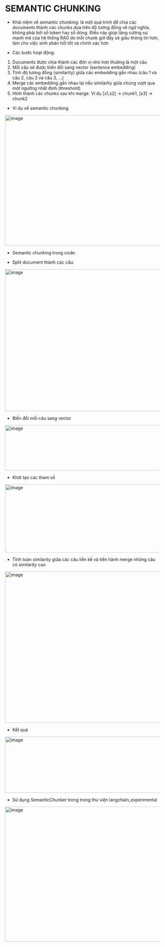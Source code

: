 # SEMANTIC CHUNKING

-	Khái niệm về semantic chunking:
là một quá trình để chia các documents thành các chunks dựa trên độ tương đồng về ngữ nghĩa, không phải bởi số token hay số dòng. Điều này giúp tăng cường sự mạnh mẽ của hệ thống RAG do mỗi chunk giờ đây sẽ giàu thông tin hơn, làm cho việc sinh phản hồi tốt và chính xác hơn

-	Các bước hoạt động:
1. Documents được chia thành các đơn vị nhỏ hơn thường là một câu
2. Mỗi câu sẽ được biến đổi sang vector (sentence embedding)
3. Tính độ tương đồng (similarity) giữa các embedding gần nhau (câu 1 và câu 2, câu 2 và câu 3, …)
4. Merge các embedding gần nhau lại nếu similarity giữa chúng vượt qua một ngưỡng nhất định (threshold)
5. Hình thành các chunks sau khi merge. Ví dụ [s1,s2] -> chunk1, [s3] -> chunk2

-	Ví dụ về semantic chunking
 
<img width="975" height="426" alt="image" src="https://github.com/user-attachments/assets/7305bdb3-cb5b-40ff-b804-4a93c7bd5331" />

-	Semantic chunking trong code:
+ Split document thành các câu:
 
<img width="975" height="463" alt="image" src="https://github.com/user-attachments/assets/6454f114-54fa-4b1c-b913-dcf5805ab406" />

+ Biến đổi mỗi câu sang vector
 
<img width="688" height="148" alt="image" src="https://github.com/user-attachments/assets/a27e12b2-e967-4ae1-a9bf-e3a974cfc9d2" />

+ Khởi tạo các tham số
 
<img width="675" height="222" alt="image" src="https://github.com/user-attachments/assets/9ec00384-e403-4a67-ba30-724ebf8b0356" />

+ Tính toán similarity giữa các câu liền kề và tiến hành merge những câu có similarity cao
 
<img width="975" height="493" alt="image" src="https://github.com/user-attachments/assets/3edc5c31-bc7d-4ac8-a8aa-eb6a8fb66d79" />

+ Kết quả
 
<img width="975" height="183" alt="image" src="https://github.com/user-attachments/assets/25c23eb6-8a91-4d63-a4d2-5e2e19e3ae20" />

-	Sử dụng SemanticChunker trong trong thư viện langchain_experimental
 
<img width="975" height="440" alt="image" src="https://github.com/user-attachments/assets/e6250655-13c4-4b39-ab5a-73e48d5e4abe" />
 

